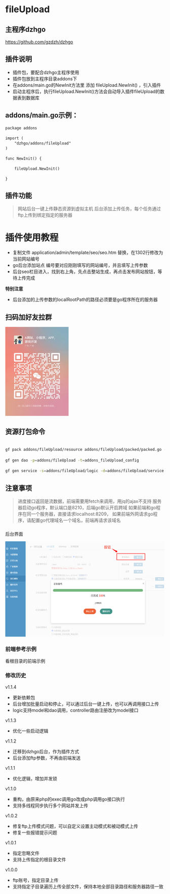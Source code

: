 # fileUpload

## 主程序dzhgo
https://github.com/gzdzh/dzhgo

## 插件说明
* 插件包，要配合dzhgo主程序使用
* 插件包放到主程序目录addons下
* 在addons/main.go的NewInit方法里 添加 fileUpload.NewInit() ，引入插件
* 启动主程序后，执行fileUpload.NewInit()方法会自动导入插件fileUpload的数据表到数据库

## addons/main.go示例：
```shell
package addons

import (
	"dzhgo/addons/fileUpload"
)

func NewInit() {
	
	fileUpload.NewInit()

}
```

## 插件功能
> 网站后台一键上传静态资源到虚拟主机
> 后台添加上传任务，每个任务通过ftp上传到绑定指定的服务器


# 插件使用教程
* 复制文件 application/admin/template/seo/seo.htm 替换，在1302行修改为当前网站编号 
* go后台添加站点 编号要对应刚刚填写的网站编号，并且填写上传参数 
* 后台seo栏目进入，找到右上角，先点击整站生成，再点击发布网站按钮，等待上传完成

**特别注意**
- 后台添加的上传参数的localRootPath的路径必须要是go程序所在的服务器

## 扫码加好友拉群
<img src="./dzh/eyoucms/weixin.jpg" alt="Description of image" width="200" height="280">

## 资源打包命令

```bash

gf pack addons/fileUpload/resource addons/fileUpload/packed/packed.go -p addons/fileUpload/resource

gf gen dao -p=addons/fileUpload -t=addons_fileUpload_config

gf gen service -s=addons/fileUpload/logic -d=addons/fileUpload/service

```


## 注意事项
> 进度接口返回是流数据，前端需要用fetch来调用，用jq的ajax不支持
> 服务器启动go程序，默认端口是8210，后端go默认开启跨域
> 如果前端和go程序在同一个服务器，直接请求localhost:8209，
> 如果前端外网请求go程序，请配置go代理域名一个域名，前端再请求该域名


###
后台界面

<img src="./dzh/eyoucms/admin.png" alt="Description of image" width="600" height="300">


### 前端参考示例
看根目录的前端示例


### 修改历史

v1.1.4
- 更新依赖包
- 后台增加批量启动和停止，可以通过后台一键上传，也可以再调用接口上传
- logic支持model和dao调用，controller路由注册改为model接口

v1.1.3
- 优化一些启动逻辑

v1.1.2
- 迁移到dzhgo后台，作为插件方式
- 后台添加ftp参数，不再由前端发送

v1.1.1
- 优化逻辑，增加并发锁


v1.1.0
- 重构，由原来php的exec调用go改成php调用go接口执行
- 支持多线程同步执行多个网站并发上传


v1.0.2
- 修复ftp上传模式问题，可以自定义设置主动模式和被动模式上传
- 修复一些报错提示问题

v1.0.1
- 指定忽略文件
- 支持上传指定的根目录文件

v1.0.0
- ftp账号，指定目录上传
- 支持指定子目录遍历上传全部文件，保持本地全部目录路径和服务器路径一致

